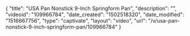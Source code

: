 {
    "title": "USA Pan Nonstick 9-Inch Springform Pan",
    "description": "",
    "videoid": "109966784",
    "date_created": "1502518320",
    "date_modified": "1516667756",
    "type": "captivate",
    "layout": "video",
    "url": "\/v\/usa-pan-nonstick-9-inch-springform-pan\/109966784"
}